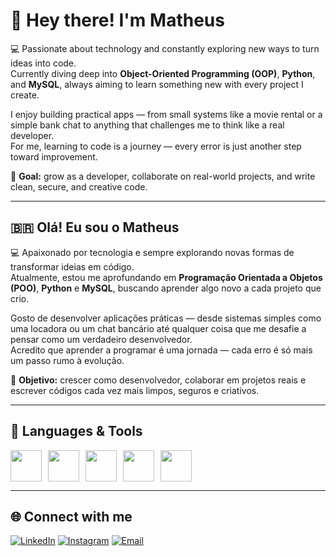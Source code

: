 # 👋 Hey there! I'm Matheus  

💻 Passionate about technology and constantly exploring new ways to turn ideas into code.  
Currently diving deep into **Object-Oriented Programming (OOP)**, **Python**, and **MySQL**, always aiming to learn something new with every project I create.  

I enjoy building practical apps — from small systems like a movie rental or a simple bank chat to anything that challenges me to think like a real developer.  
For me, learning to code is a journey — every error is just another step toward improvement.  

🚀 **Goal:** grow as a developer, collaborate on real-world projects, and write clean, secure, and creative code.  

 

---

## 🇧🇷 Olá! Eu sou o Matheus  

💻 Apaixonado por tecnologia e sempre explorando novas formas de transformar ideias em código.  
Atualmente, estou me aprofundando em **Programação Orientada a Objetos (POO)**, **Python** e **MySQL**, buscando aprender algo novo a cada projeto que crio.  

Gosto de desenvolver aplicações práticas — desde sistemas simples como uma locadora ou um chat bancário até qualquer coisa que me desafie a pensar como um verdadeiro desenvolvedor.  
Acredito que aprender a programar é uma jornada — cada erro é só mais um passo rumo à evolução.  

🚀 **Objetivo:** crescer como desenvolvedor, colaborar em projetos reais e escrever códigos cada vez mais limpos, seguros e criativos.  

---

## 🧠 Languages & Tools

<div style="display: flex; gap: 10px; align-items: center; flex-wrap: wrap; justify-content: flex-start;">
  <img src="https://cdn.jsdelivr.net/gh/devicons/devicon/icons/html5/html5-original.svg" width="50" height="50"/>
  <img src="https://cdn.jsdelivr.net/gh/devicons/devicon/icons/css3/css3-original.svg" width="50" height="50"/>
  <img src="https://cdn.jsdelivr.net/gh/devicons/devicon/icons/javascript/javascript-original.svg" width="50" height="50"/>
  <img src="https://cdn.jsdelivr.net/gh/devicons/devicon/icons/python/python-original.svg" width="50" height="50"/>
  <img src="https://cdn.jsdelivr.net/gh/devicons/devicon/icons/mysql/mysql-original.svg" width="50" height="50"/>
</div>


 

---

## 🌐 Connect with me  

[![LinkedIn](https://img.shields.io/badge/LinkedIn-0A66C2?style=for-the-badge&logo=linkedin&logoColor=white)](https://www.linkedin.com/in/matheus-ramos-33aab4381)
[![Instagram](https://img.shields.io/badge/Instagram-E4405F?style=for-the-badge&logo=instagram&logoColor=white)](https://www.instagram.com/matheusramosr/)
[![Email](https://img.shields.io/badge/Email-D14836?style=for-the-badge&logo=gmail&logoColor=white)](mailto:matheus.rrramos@gmail.com)


